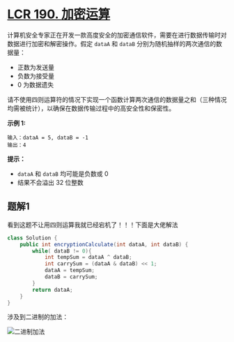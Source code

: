 # [LCR 190. 加密运算](https://leetcode.cn/problems/bu-yong-jia-jian-cheng-chu-zuo-jia-fa-lcof/)

计算机安全专家正在开发一款高度安全的加密通信软件，需要在进行数据传输时对数据进行加密和解密操作。假定 `dataA` 和 `dataB` 分别为随机抽样的两次通信的数据量：

- 正数为发送量
- 负数为接受量
- 0 为数据遗失

请不使用四则运算符的情况下实现一个函数计算两次通信的数据量之和（三种情况均需被统计），以确保在数据传输过程中的高安全性和保密性。

 

**示例 1:**

```
输入：dataA = 5, dataB = -1
输出：4
```

 

**提示：**

- `dataA` 和 `dataB` 均可能是负数或 0
- 结果不会溢出 32 位整数



## 题解1

看到这题不让用四则运算我就已经宕机了！！！下面是大佬解法

```java
class Solution {
    public int encryptionCalculate(int dataA, int dataB) {
        while( dataB != 0){
            int tempSum = dataA ^ dataB;
            int carrySum = (dataA & dataB) << 1;
            dataA = tempSum;
            dataB = carrySum;
        }
        return dataA;
    }
}
```



涉及到二进制的加法：

![二进制加法](D:\学习\力扣刷题\java\figures\二进制加法.png)